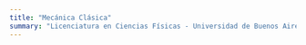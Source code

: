 ```yaml
---
title: "Mecánica Clásica"
summary: "Licenciatura en Ciencias Físicas - Universidad de Buenos Aires"
---
```

